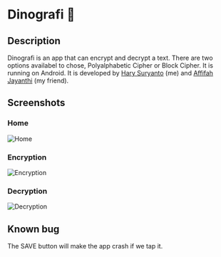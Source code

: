 # Dinografi 🔐
## Description
Dinografi is an app that can encrypt and decrypt a text. There are two options availabel to chose, Polyalphabetic Cipher or Block Cipher. It is running on Android. It is developed by [Hary Suryanto](https://www.instagram.com/harysuryanto_) (me) and [Affifah Jayanthi](https://www.instagram.com/affifah.jynthi) (my friend).

## Screenshots
### Home
![Home](https://i.ibb.co/kBF0X18/home.jpg)

### Encryption
![Encryption](https://i.ibb.co/TLnGS4f/enc.jpg)

### Decryption
![Decryption](https://i.ibb.co/37K5wcs/dec.jpg)

## Known bug
The SAVE button will make the app crash if we tap it.
